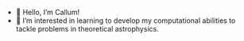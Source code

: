 - 👋 Hello, I’m Callum! 
- 👀 I’m interested in learning to develop my computational abilities to tackle problems in theoretical astrophysics.
